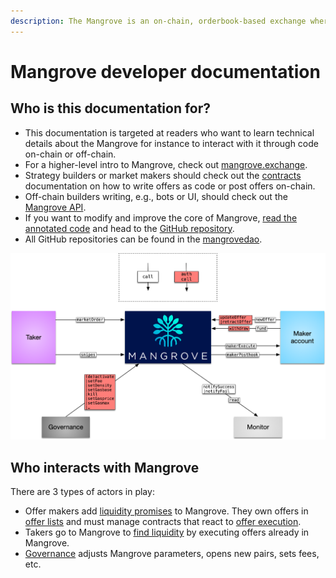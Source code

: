 ```yaml
---
description: The Mangrove is an on-chain, orderbook-based exchange where offers are code.
---
```


# Mangrove developer documentation

## Who is this documentation for?

* This documentation is targeted at readers who want to learn technical details about the Mangrove for instance to interact with it through code on-chain or off-chain.
* For a higher-level intro to Mangrove, check out [mangrove.exchange](https://mangrove.exchange).
* Strategy builders or market makers should check out the [contracts](mangrove-core/) documentation on how to write offers as code or post offers on-chain.
* Off-chain builders writing, e.g., bots or UI, should check out the [Mangrove API](mangrove-js/).
* If you want to modify and improve the core of Mangrove, [read the annotated code](https://code.mangrove.exchange/MgvDoc.html) and head to the [GitHub repository](https://github.com/mangrovedao/mangrove-core).
* All GitHub repositories can be found in the [mangrovedao](https://github.com/mangrovedao).

![A bird's-eye view of the Mangrove ecosystem.](../../static/img/assets/contactMap.png)

## Who interacts with Mangrove

There are 3 types of actors in play:

* Offer makers add [liquidity promises](mangrove-core/explanations/offer-maker/) to Mangrove. They own offers in [offer lists](mangrove-core/technical-references/taking-and-making-offers/market.md) and must manage contracts that react to [offer execution](mangrove-core/technical-references/taking-and-making-offers/reactive-offer/offer-data-structures.md).
* Takers go to Mangrove to [find liquidity](mangrove-core/explanations/offer-taker.md) by executing offers already in Mangrove.
* [Governance](mangrove-core/technical-references/governance-parameters/) adjusts Mangrove parameters, opens new pairs, sets fees, etc.
